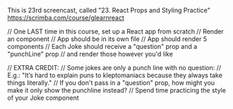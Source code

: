 This is 23rd screencast, called "23. React Props and Styling Practice"
https://scrimba.com/course/glearnreact

// One LAST time in this course, set up a React app from scratch
// Render an <App /> component
  // App should be in its own file
// App should render 5 <Joke /> components
  // Each Joke should receive a "question" prop and a "punchLine" prop
  // and render those however you'd like
  
// EXTRA CREDIT:
// Some jokes are only a punch line with no question:
  // E.g.: "It’s hard to explain puns to kleptomaniacs because they always take things literally."
// If you don't pass in a "question" prop, how might you make it only show the punchline instead?
// Spend time practicing the style of your Joke component